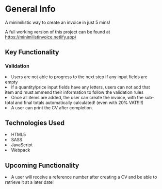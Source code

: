 # General Info

A minimilistic way to create an invoice in just 5 mins!

A full working version of this project can be found at https://minimilistinvoice.netlify.app/

## Key Functionality

### Validation

<li> Users are not able to progress to the next step if any input fields are empty
<li> If a quantity/price input fields have any letters, users can not add that item and must ammend their information to follow the validation rules
<li> Once all items are added, the user can create the invoice, with the sub-total and final totals automatically calculated! (even with 20% VAT!!!!)
<li> A user can print the CV after completion.

## Technologies Used

<li> HTML5
<li> SASS
<li> JavaScript
<li> Webpack

## Upcoming Functionality

<li> A user will receive a reference number after creating a CV and be able to retrieve it at a later date!
